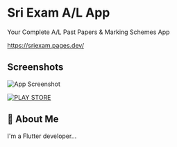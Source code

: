 
# Sri Exam A/L App

Your Complete A/L Past Papers & Marking Schemes App

https://sriexam.pages.dev/

## Screenshots

![App Screenshot](https://framerusercontent.com/images/xfzj5DwLkgPdSKXPFZgM0FaDIvc.png?scale-down-to=2048)


[![PLAY STORE](https://img.shields.io/badge/Google_Play-3DDC84?style=for-the-badge&logo=google-play&logoColor=white)](https://play.google.com/store/apps/details?id=com.bhanu.sriexam)
## 🚀 About Me
I'm a Flutter developer...


